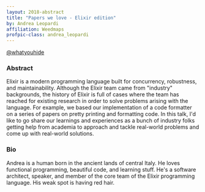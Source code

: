 ```yaml
---
layout: 2018-abstract
title: "Papers we love - Elixir edition"
by: Andrea Leopardi
affiliation: Weedmaps
profpic-class: andrea_leopardi
---
```


[@whatyouhide](https://twitter.com/whatyouhide)
<br/>

### Abstract

Elixir is a modern programming language built for concurrency, robustness, and maintainability. Although the Elixir team came from "industry" backgrounds, the history of Elixir is full of cases where the team has reached for existing research in order to solve problems arising with the language. For example, we based our implementation of a code formatter on a series of papers on pretty printing and formatting code. In this talk, I'd like to go share our learnings and experiences as a bunch of industry folks getting help from academia to approach and tackle real-world problems and come up with real-world solutions.

### Bio

Andrea is a human born in the ancient lands of central Italy. He loves functional programming, beautiful code, and learning stuff. He's a software architect, speaker, and member of the core team of the Elixir programming language. His weak spot is having red hair.

